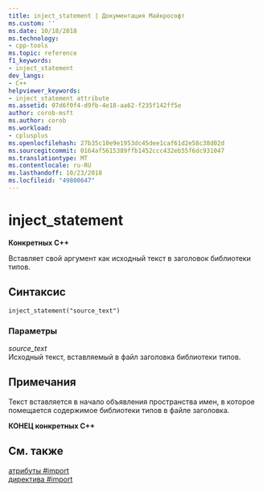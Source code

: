 ```yaml
---
title: inject_statement | Документация Майкрософт
ms.custom: ''
ms.date: 10/18/2018
ms.technology:
- cpp-tools
ms.topic: reference
f1_keywords:
- inject_statement
dev_langs:
- C++
helpviewer_keywords:
- inject_statement attribute
ms.assetid: 07d6f0f4-d9fb-4e18-aa62-f235f142ff5e
author: corob-msft
ms.author: corob
ms.workload:
- cplusplus
ms.openlocfilehash: 27b35c10e9e1953dc45dee1caf61d2e58c38d02d
ms.sourcegitcommit: 0164af5615389ffb1452ccc432eb55f6dc931047
ms.translationtype: MT
ms.contentlocale: ru-RU
ms.lasthandoff: 10/23/2018
ms.locfileid: "49808647"
---
```

# <a name="injectstatement"></a>inject_statement

**Конкретных C++**

Вставляет свой аргумент как исходный текст в заголовок библиотеки типов.

## <a name="syntax"></a>Синтаксис

```
inject_statement("source_text")
```

### <a name="parameters"></a>Параметры

*source_text*<br/>
Исходный текст, вставляемый в файл заголовка библиотеки типов.

## <a name="remarks"></a>Примечания

Текст вставляется в начало объявления пространства имен, в которое помещается содержимое библиотеки типов в файле заголовка.

**КОНЕЦ конкретных C++**

## <a name="see-also"></a>См. также

[атрибуты #import](../preprocessor/hash-import-attributes-cpp.md)<br/>
[директива #import](../preprocessor/hash-import-directive-cpp.md)